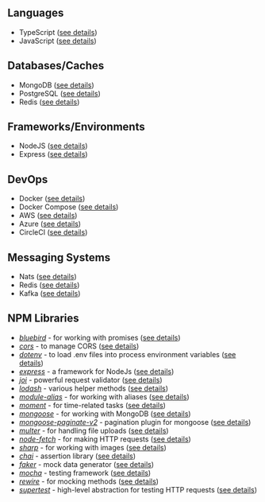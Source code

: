 ## Languages 
* TypeScript ([see details](typescript))
* JavaScript ([see details](javascript))
## Databases/Caches 
* MongoDB ([see details](mongodb))
* PostgreSQL ([see details](postgresql))
* Redis ([see details](redis))
## Frameworks/Environments
* NodeJS ([see details](nodejs))
* Express ([see details](express))
## DevOps
* Docker ([see details](docker))
* Docker Compose ([see details](docker-compose))
* AWS ([see details](aws))
* Azure ([see details](azure))
* CircleCI ([see details](circleci))
## Messaging Systems
* Nats ([see details](nats))
* Redis ([see details](redis))
* Kafka ([see details](kafka))

## NPM Libraries
* [_bluebird_](https://www.npmjs.com/package/bluebird) - for working with promises ([see details](bluebird))
* [_cors_](https://www.npmjs.com/package/cors) - to manage CORS ([see details](cors))
* [_dotenv_](https://www.npmjs.com/package/dotenv) - to load .env files into process environment variables ([see details](dotenv))
* [_express_](https://www.npmjs.com/package/express) - a framework for NodeJs ([see details](express))
* [_joi_](https://www.npmjs.com/package/joi) - powerful request validator ([see details](joi))
* [_lodash_](https://www.npmjs.com/package/lodash) - various helper methods ([see details](lodash))
* [_module-alias_](https://www.npmjs.com/package/module-alias) - for working with aliases ([see details](module-alias))
* [_moment_](https://www.npmjs.com/package/moment) - for time-related tasks ([see details](moment))
* [_mongoose_](https://www.npmjs.com/package/mongoose) - for working with MongoDB ([see details](mongoose))
* [_mongoose-paginate-v2_](https://www.npmjs.com/package/mongoose-paginate-v2) - pagination plugin for mongoose ([see details](mongoose-paginate-v2))
* [_multer_](https://www.npmjs.com/package/multer) - for handling file uploads ([see details](multer))
* [_node-fetch_](https://www.npmjs.com/package/node-fetch) - for making HTTP requests ([see details](node-fetch))
* [_sharp_](https://www.npmjs.com/package/sharp) - for working with images ([see details](sharp))
* [_chai_](https://www.npmjs.com/package/chai) - assertion library ([see details](chai))
* [_faker_](https://www.npmjs.com/package/faker) - mock data generator ([see details](faker))
* [_mocha_](https://www.npmjs.com/package/mocha) - testing framework ([see details](mocha))
* [_rewire_](https://www.npmjs.com/package/rewire) - for mocking methods ([see details](rewire))
* [_supertest_](https://www.npmjs.com/package/supertest) - high-level abstraction for testing HTTP requests  ([see details](supertest))
